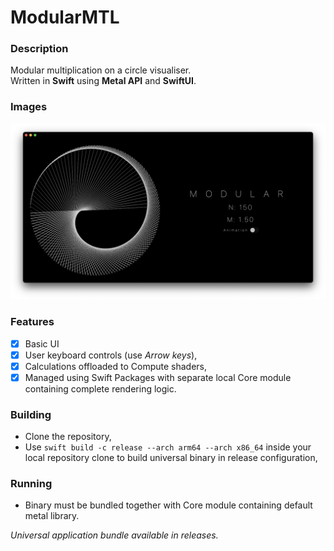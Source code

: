 # ModularMTL

### Description

Modular multiplication on a circle visualiser.  
Written in **Swift** using **Metal API** and **SwiftUI**.

### Images
![Prototype](Images/Prototype.png)


### Features
- [x] Basic UI
- [x] User keyboard controls (use *Arrow keys*),
- [x] Calculations offloaded to Compute shaders,
- [x] Managed using Swift Packages with separate local Core module containing complete rendering logic. 

### Building
- Clone the repository,
- Use `swift build -c release --arch arm64 --arch x86_64` inside your local repository clone to build universal binary in release configuration,

### Running
- Binary must be bundled together with Core module containing default metal library. 

*Universal application bundle available in releases.*
